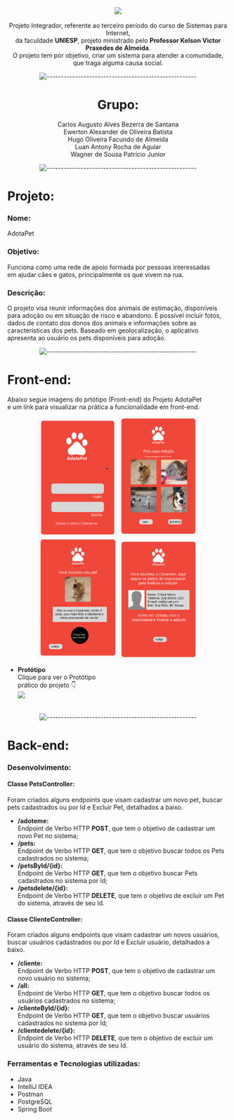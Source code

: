<div align="center">

<img src="https://play-lh.googleusercontent.com/7hOg_ahIxf6fVS5uFOqb65vuJN5BarfxAb5r6X20z1KevKVPfGXX7GcfwlVrMBETFaTl" width=220>

Projeto Integrador, referente ao terceiro período do curso de Sistemas para Internet,<br>
da faculdade <strong>UNIESP</strong>, projeto ministrado pelo <strong>Professor Kelson Victor Praxedes de Almeida</strong>.<br>
O projeto tem por objetivo, criar um sistema para atender a comunidade, que traga alguma causa social.

![-----------------------------------------------------](
https://raw.githubusercontent.com/andreasbm/readme/master/assets/lines/rainbow.png
)
# Grupo:
Carlos Augusto Alves Bezerra de Santana  
Ewerton Alexander de Oliveira Batista  
Hugo Oliveira Facundo de Almeida<br>
Luan Antony Rocha de Aguiar  
Wagner de Sousa Patrício Junior

![-----------------------------------------------------](
https://raw.githubusercontent.com/andreasbm/readme/master/assets/lines/rainbow.png
)
</div>

# Projeto:

### Nome: 
AdotaPet

### Objetivo:

Funciona como uma rede de apoio formada por pessoas interessadas<br>
em ajudar cães e gatos, principalmente os que vivem na rua.

### Descrição:

O projeto visa reunir informações dos animais de estimação, disponíveis para adoção
ou em situação de risco e abandono.
É possível incluir fotos, dados de contato dos donos dos animais e informações sobre
as características dos pets.
Baseado em geolocalização, o aplicativo apresenta ao usuário os pets disponíveis para
adoção.

<div align="center">
  

![-----------------------------------------------------](
https://raw.githubusercontent.com/andreasbm/readme/master/assets/lines/rainbow.png
)
</div>

# Front-end:

Abaixo segue imagens do prtótipo (Front-end) do Projeto AdotaPet<br>e um link para visualizar na prática a funcionalidade em front-end.

<div align="center">

<img src="https://github.com/Ewertonalex/AdotaPet/blob/main/Front/tela%20login.png" width=180>
<img src="https://github.com/Ewertonalex/AdotaPet/blob/main/Front/2%20Pets%20para%20ado%C3%A7%C3%A3o.png" width=180>
<img src="https://github.com/Ewertonalex/AdotaPet/blob/main/Front/3%20Pet%20escolhido.png" width=180>
<img src="https://github.com/Ewertonalex/AdotaPet/blob/main/Front/responsavel.png" width=180>
  
</div>

* <strong>Protótipo</strong><br>Clique para ver o Protótipo<br>prático do projeto 👇 <br>
[<img src="https://play-lh.googleusercontent.com/7hOg_ahIxf6fVS5uFOqb65vuJN5BarfxAb5r6X20z1KevKVPfGXX7GcfwlVrMBETFaTl" width=115><br>](https://www.figma.com/proto/VfJ8FRem49mSlF67TjqzSL/AdotaPet?node-id=1%3A9&scaling=scale-down&page-id=0%3A1&starting-point-node-id=1%3A9)<br>

<div align="center">
  

![-----------------------------------------------------](
https://raw.githubusercontent.com/andreasbm/readme/master/assets/lines/rainbow.png
)
</div>


# Back-end:

### Desenvolvimento:

#### Classe PetsController:

Foram criados alguns endpoints que visam cadastrar um novo pet, buscar pets cadastrados ou por Id e Excluir Pet, detalhados a baixo.

- <strong>/adoteme:</strong><br>
Endpoint de Verbo HTTP <strong>POST</strong>, que tem o objetivo de cadastrar um novo Pet no sistema;
- <strong>/pets:</strong><br>
Endpoint de Verbo HTTP <strong>GET</strong>, que tem o objetivo buscar todos os Pets cadastrados no sistema;
- <strong>/petsById/{id}:</strong><br>
Endpoint de Verbo HTTP <strong>GET</strong>, que tem o objetivo buscar Pets cadastrados no sistema por Id;
- <strong>/petsdelete/{id}:</strong><br>
Endpoint de Verbo HTTP <strong>DELETE</strong>, que tem o objetivo de excluir um Pet do sistema, através de seu Id.

#### Classe ClienteController:

Foram criados alguns endpoints que visam cadastrar um novos usuários, buscar usuários cadastrados ou por Id e Excluir usuário, detalhados a baixo.

- <strong>/cliente:</strong><br>
Endpoint de Verbo HTTP <strong>POST</strong>, que tem o objetivo de cadastrar um novo usuário no sistema;
- <strong>/all:</strong><br>
Endpoint de Verbo HTTP <strong>GET</strong>, que tem o objetivo buscar todos os usuários cadastrados no sistema;
- <strong>/clienteById/{id}:</strong><br>
Endpoint de Verbo HTTP <strong>GET</strong>, que tem o objetivo buscar usuários cadastrados no sistema por Id;
- <strong>/clientedelete/{id}:</strong><br>
Endpoint de Verbo HTTP <strong>DELETE</strong>, que tem o objetivo de excluir um usuário do sistema, através de seu Id.


### Ferramentas e Tecnologias utilizadas:

- Java
- IntelliJ IDEA
- Postman
- PostgreSQL
- Spring Boot

